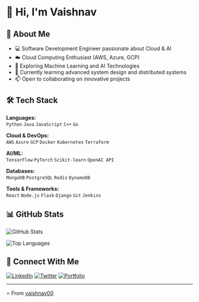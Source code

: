 # 👋 Hi, I'm Vaishnav

## 🚀 About Me
- 💻 Software Development Engineer passionate about Cloud & AI
- ☁️ Cloud Computing Enthusiast (AWS, Azure, GCP)
- 🤖 Exploring Machine Learning and AI Technologies
- 🌱 Currently learning advanced system design and distributed systems
- 📫 Open to collaborating on innovative projects

## 🛠️ Tech Stack

**Languages:**  
`Python` `Java` `JavaScript` `C++` `Go`

**Cloud & DevOps:**  
`AWS` `Azure` `GCP` `Docker` `Kubernetes` `Terraform`

**AI/ML:**  
`TensorFlow` `PyTorch` `Scikit-learn` `OpenAI API`

**Databases:**  
`MongoDB` `PostgreSQL` `Redis` `DynamoDB`

**Tools & Frameworks:**  
`React` `Node.js` `Flask` `Django` `Git` `Jenkins`

## 📊 GitHub Stats

![GitHub Stats](https://github-readme-stats.vercel.app/api?username=vaishnav00&show_icons=true&theme=radical)

![Top Languages](https://github-readme-stats.vercel.app/api/top-langs/?username=vaishnav00&layout=compact&theme=radical)

## 🔗 Connect With Me

[![LinkedIn](https://img.shields.io/badge/LinkedIn-0077B5?style=for-the-badge&logo=linkedin&logoColor=white)](https://linkedin.com/in/vaishnav00)
[![Twitter](https://img.shields.io/badge/Twitter-1DA1F2?style=for-the-badge&logo=twitter&logoColor=white)](https://twitter.com/vaishnav00)
[![Portfolio](https://img.shields.io/badge/Portfolio-FF5722?style=for-the-badge&logo=google-chrome&logoColor=white)](https://vaishnav00.dev)

---

⭐️ From [vaishnav00](https://github.com/vaishnav00)
